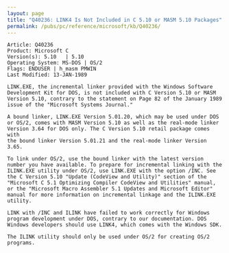 ```yaml
---
layout: page
title: "Q40236: LINK4 Is Not Included in C 5.10 or MASM 5.10 Packages"
permalink: /pubs/pc/reference/microsoft/kb/Q40236/
---
```


	Article: Q40236
	Product: Microsoft C
	Version(s): 5.10   | 5.10
	Operating System: MS-DOS | OS/2
	Flags: ENDUSER | h_masm PMWIN
	Last Modified: 13-JAN-1989
	
	LINK.EXE, the incremental linker provided with the Windows Software
	Development Kit for DOS, is not included with C Version 5.10 or MASM
	Version 5.10, contrary to the statement on Page 82 of the January 1989
	issue of the "Microsoft Systems Journal."
	
	A bound linker, LINK.EXE Version 5.01.20, which may be used under DOS
	or OS/2, comes with MASM Version 5.10 as well as the real-mode linker
	Version 3.64 for DOS only. The C Version 5.10 retail package comes with
	the bound linker Version 5.01.21 and the real-mode linker Version
	3.65.
	
	To link under OS/2, use the bound linker with the latest version
	number you have available. To prepare for incremental linking with the
	ILINK.EXE utility under OS/2, use LINK.EXE with the option /INC. See
	the C Version 5.10 "Update (CodeView and Utility)" section of the
	"Microsoft C 5.1 Optimizing Compiler CodeView and Utilities" manual,
	or the "Microsoft Macro Assembler 5.1 Updates and Microsoft Editor"
	manual for more information on incremental linkage and the ILINK.EXE
	utility.
	
	LINK with /INC and ILINK have failed to work correctly for Windows
	program development under DOS, contrary to our documentation. DOS
	Windows developers should use LINK4, which comes with the Windows SDK.
	
	The ILINK utility should only be used under OS/2 for creating OS/2
	programs.
